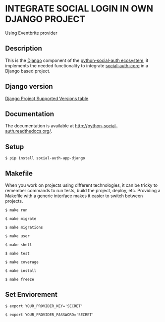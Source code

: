 # INTEGRATE SOCIAL LOGIN IN OWN DJANGO PROJECT

Using Eventbrite provider

## Description

This is the [Django](https://www.djangoproject.com/) component of the
[python-social-auth ecosystem](https://github.com/python-social-auth/social-core),
it implements the needed functionality to integrate
[social-auth-core](https://github.com/python-social-auth/social-core)
in a Django based project.

## Django version

[Django Project Supported Versions table](https://www.djangoproject.com/download/#supported-versions).

## Documentation

The documentation is available at http://python-social-auth.readthedocs.org/.

## Setup

```shell
$ pip install social-auth-app-django
```

## Makefile

When you work on projects using different technologies, it can be tricky to remember commands to run tests, build the project, deploy, etc. Providing a Makefile with a generic interface makes it easier to switch between projects.


```shell
$ make run
```
```shell
$ make migrate
```
```shell
$ make migrations
```
```shell
$ make user
```
```shell
$ make shell
```
```shell
$ make test
```
```shell
$ make coverage
```
```shell
$ make install
```
```shell
$ make freeze
```

## Set Enviorement
```shell
$ export YOUR_PROVIDER_KEY='SECRET'
```
```shell
$ export YOUR_PROVIDER_PASSWORD='SECRET'
```



